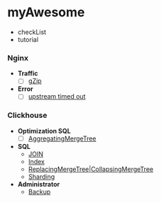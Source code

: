 # myAwesome

- checkList
- tutorial

### Nginx

- **Traffic**
  - [ ] [gZip](https://ruhighload.com/%D0%A1%D0%B6%D0%B0%D1%82%D0%B8%D0%B5+gzip+%D0%B4%D0%BB%D1%8F+js%2fcss%2fhtml)
- **Error**
  - [ ] [upstream timed out](https://ruhighload.com/%D0%9E%D1%88%D0%B8%D0%B1%D0%BA%D0%B0+upstream+timed+out+%D0%B2+nginx)
  
### Clickhouse

- **Optimization SQL**
  - [ ] [AggregatingMergeTree](https://ruhighload.com/%D0%98%D1%81%D0%BF%D0%BE%D0%BB%D1%8C%D0%B7%D0%BE%D0%B2%D0%B0%D0%BD%D0%B8%D0%B5+aggregatingmergetree+%D0%B2+clickhouse)
- **SQL**
  - [JOIN](https://ruhighload.com/%D0%A0%D0%B0%D0%B1%D0%BE%D1%82%D0%B0+%D1%81+join+%D0%B2+clickhouse)
  - [Index](https://ruhighload.com/%D0%98%D1%81%D0%BF%D0%BE%D0%BB%D1%8C%D0%B7%D0%BE%D0%B2%D0%B0%D0%BD%D0%B8%D0%B5+%D0%B8%D0%BD%D0%B4%D0%B5%D0%BA%D1%81%D0%BE%D0%B2+%D0%B2+clickhouse)
  - [ReplacingMergeTree|CollapsingMergeTree](https://ruhighload.com/%D0%A3%D0%B4%D0%B0%D0%BB%D0%B5%D0%BD%D0%B8%D0%B5+%D0%B8+%D0%BE%D0%B1%D0%BD%D0%BE%D0%B2%D0%BB%D0%B5%D0%BD%D0%B8%D0%B5+%D0%B4%D0%B0%D0%BD%D0%BD%D1%8B%D1%85+%D0%B2+clickhouse)
  - [Sharding](https://ruhighload.com/%D0%A0%D0%B0%D1%81%D0%BF%D1%80%D0%B5%D0%B4%D0%B5%D0%BB%D0%B5%D0%BD%D0%BD%D0%BE%D0%B5+%D1%85%D1%80%D0%B0%D0%BD%D0%B5%D0%BD%D0%B8%D0%B5+%D0%B4%D0%B0%D0%BD%D0%BD%D1%8B%D1%85+%D0%B2+clickhouse)
- **Administrator**
  - [Backup](https://ruhighload.com/%D0%91%D0%B5%D0%BA%D0%B0%D0%BF+%D0%B8+%D0%B2%D0%BE%D1%81%D1%81%D1%82%D0%B0%D0%BD%D0%BE%D0%B2%D0%BB%D0%B5%D0%BD%D0%B8%D0%B5+%D0%B2+clickhouse)
  
